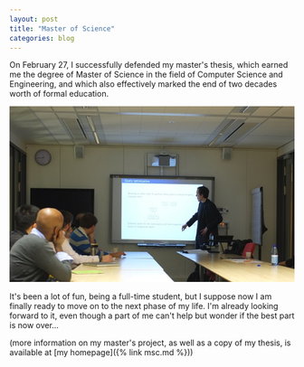 ```yaml
---
layout: post
title: "Master of Science"
categories: blog
---
```


On February 27, I successfully defended my master's thesis, which earned me the degree of Master of Science in the field of Computer Science and Engineering, and which also effectively marked the end of two decades worth of formal education.

![MSc presentation](/assets/img/blog/2013/03/msc-presentation.jpg)

It's been a lot of fun, being a full-time student, but I suppose now I am finally ready to move on to the next phase of my life. I'm already looking forward to it, even though a part of me can't help but wonder if the best part is now over...

(more information on my master's project, as well as a copy of my thesis, is available at [my homepage]({% link msc.md %}))
